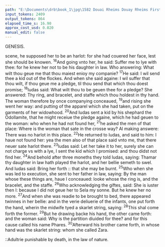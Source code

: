 ```yaml
---
path: "E:\Documents\drb\book_1\jpg\1582 Douai Rheims Douay Rheims First Edition  1 of 3 1609 Old Testament.pdf-140.jpg"
input_tokens: 2409
output_tokens: 864
elapsed_time_s: 16.90
approx_cost_usd: 0.020
manual_edit: false
---
```

GENESIS.

scene, he supposed her to be an harlot: for she had couered
her face, lest she should be knowen. <sup>16</sup>And going vnto
her, he said: Suffer me to lye with thee: for he knew her
not to be his daughter in law. Who answering: What wilt
thou geue me that thou maiest enioy my companie? <sup>17</sup>He
said: I wil send thee a kid out of the flockes. And when she
said againe: I wil suffer that thou wilt, if thou geue me a
pledge, til thou send that which thou doest promise;
<sup>18</sup>Iudas said: What wilt thou to be geuen thee for a pledge?
She answered: Thy ring, and bracelet, and staffe which
thou holdest in thy hand. The woman therefore by once
companying conceaued, <sup>19</sup>and rising she went her way: and
putting of the apparel which she had taken, put on the garments of her widowhood. <sup>20</sup>And Iudas sent a kid by his
shephard the Odollamite, that he might receiue the pledge
againe, which he had geuen to the woman: who when he
had not found her, <sup>21</sup>he asked the men of that place: Where
is the woman that sate in the crosse way? Al making answere:
There was no harlot in this place. <sup>22</sup>He returned to Iudas,
and said to him: I haue not found her: yea the men also
of that place said vnto me, that there neuer sate harlot there.
<sup>23</sup>Iudas said: Let her take it to her, surely she can not charge
vs with a lye, I sent the kid which I promised: and thou
didst not find her. <sup>24</sup>And behold after three moneths they
told Iudas, saying: Thamar thy daughter in law hath played
the harlot, and her bellie semeth to swel. And Iudas said:
Bring her forth :: that she may be burnt. <sup>25</sup>Who when she
was led to execution, she sent to her father in law, saying:
By the man whose these things are, haue I conceaued:
looke whose the ring is, and the bracelet, and the staffe.
<sup>26</sup>Who acknowledging the giftes, said: She is iuster then I:
because I did not geue her to Sela my sonne. But he knew her
no more. <sup>27</sup>And when she was readie to be brought to bed,
there appeared twinnes in her bellie: and in the verie deliuerie of the infants, one put forth the hand, wherin the
midwife tyed a skarlet string, saying: <sup>28</sup>This shal come
forth the former. <sup>29</sup>But he drawing backe his hand, the other came forth: and the woman said: Why is the partition
diuided for thee? and for this cause called his name Phares.
<sup>30</sup>Afterward his brother came forth, in whose hand was the
skarlet string: whom she called Zara.

[^1]: Iudas sinned lying with a supposed harlot S. Aug. li. 22. c 61. ci. & 63 cont. faust.

<aside>::Adultrie punishable by death, in the law of nature.</aside>